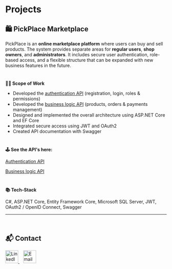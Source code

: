 # Projects


## 🛍️ PickPlace Marketplace

PickPlace is an **online marketplace platform** where users can buy and sell products. The system provides separate areas for **regular users**, **shop owners**, and **administrators**. It includes secure user authentication, role-based access, and a flexible structure that can be expanded with new business features in the future.

# 

**🧑‍💻 Scope of Work**
- Developed the <a href="github.com/vladnediv/MarketplaceAuthAPI">authentication API</a> (registration, login, roles & permissions)
- Developed the <a href="github.com/vladnediv/MarketplaceCoreAPI">business logic API</a> (products, orders & payments management)
- Designed and implemented the overall architecture using ASP.NET Core and EF Core
- Integrated secure access using JWT and OAuth2
- Created API documentation with Swagger

# 

**🕹️ See the API's here:**

<a href="github.com/vladnediv/MarketplaceAuthAPI">Authentication API</a>

<a href="github.com/vladnediv/MarketplaceAuthAPI">Business logic API</a>

# 

**📚 Tech-Stack**

C#, ASP.NET Core, Entity Framework Core, Microsoft SQL Server, JWT, OAuth2 / OpenID Connect, Swagger

---
<br>

## 📬 Contact

<div align="left">
  <a href="https://www.linkedin.com/in/volodymyr-nedividov">
    <img src="https://www.svgrepo.com/show/448234/linkedin.svg" width="40" alt="LinkedIn"/>
  </a>
  &nbsp;&nbsp;
  <a href="mailto:volodymyr.nedividov@gmail.com">
    <img src="https://cdn-icons-png.flaticon.com/512/6711/6711567.png" width="40" alt="Email"/>
  </a>
</div> 
